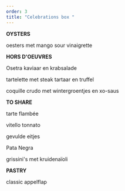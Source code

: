 ```yaml
---
order: 3
title: "Celebrations box "
---
```

**OYSTERS** 

oesters met mango sour vinaigrette 

**HORS D'OEUVRES** 

Osetra kaviaar en krabsalade 

tartelette met steak tartaar en truffel 

coquille crudo met wintergroentjes en xo-saus 

**TO SHARE** 

tarte flambée 

vitello tonnato 

gevulde eitjes 

Pata Negra 

grissini's met kruidenaïoli 

**PASTRY** 

classic appelflap